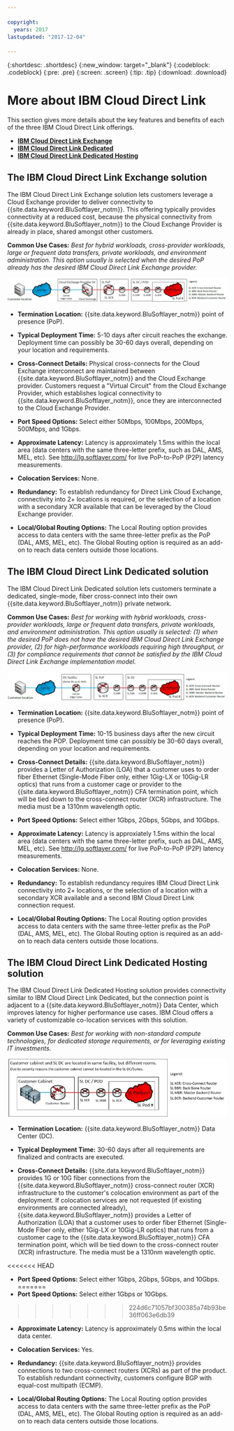 ```yaml
---

copyright:
  years: 2017
lastupdated: "2017-12-04"

---
```


{:shortdesc: .shortdesc}
{:new_window: target="_blank"}
{:codeblock: .codeblock}
{:pre: .pre}
{:screen: .screen}
{:tip: .tip}
{:download: .download}

# More about IBM Cloud Direct Link

This section gives more details about the key features and benefits of each of the three IBM Cloud Direct Link offerings.
  * [**IBM Cloud Direct Link Exchange**](#the-direct-link-cloud-exchange-solution)
  * [**IBM Cloud Direct Link Dedicated**](#the-direct-link-network-service-provider-solution)
  * [**IBM Cloud Direct Link Dedicated Hosting**](#the-direct-link-colocation-solution)

## The IBM Cloud Direct Link Exchange solution

The IBM Cloud Direct Link Exchange solution lets customers leverage a Cloud Exchange provider to deliver connectivity to {{site.data.keyword.BluSoftlayer_notm}}. This offering typically provides connectivity at a reduced cost, because the physical connectivity from {{site.data.keyword.BluSoftlayer_notm}} to the Cloud Exchange Provider is already in place, shared amongst other customers.

**Common Use Cases:** _Best for hybrid workloads, cross-provider workloads, large or frequent data transfers, private workloads, and environment administration.  This option usually is selected when the desired PoP already has the desired IBM Cloud Direct Link Exchange provider._

![Figure 1](/images/direct_link_cloud.jpg)

 * **Termination Location:** {{site.data.keyword.BluSoftlayer_notm}} point of presence (PoP).

 * **Typical Deployment Time:** 5-10 days after circuit reaches the exchange. Deployment time can possibly be 30-60 days overall, depending on your location and requirements.

 * **Cross-Connect Details:** Physical cross-connects for the Cloud Exchange interconnect are maintained between {{site.data.keyword.BluSoftlayer_notm}} and the Cloud Exchange provider. Customers request a "Virtual Circuit" from the Cloud Exchange Provider, which establishes logical connectivity to {{site.data.keyword.BluSoftlayer_notm}}, once they are interconnected to the Cloud Exchange Provider.

 * **Port Speed Options:** Select either 50Mbps, 100Mbps, 200Mbps, 500Mbps, and 1Gbps.

 * **Approximate Latency:** Latency is approximately 1.5ms within the local area (data centers with the same three-letter prefix, such as DAL, AMS, MEL, etc). See http://lg.softlayer.com/ for live PoP-to-PoP (P2P) latency measurements.

 * **Colocation Services:** None.

 * **Redundancy:** To establish redundancy for Direct Link Cloud Exchange, connectivity into 2+ locations is required, or the selection of a location with a secondary XCR available that can be leveraged by the Cloud Exchange provider.

 * **Local/Global Routing Options:** The Local Routing option provides access to data centers with the same three-letter prefix as the PoP (DAL, AMS, MEL, etc). The Global Routing option is required as an add-on to reach data centers outside those locations.

## The IBM Cloud Direct Link Dedicated solution

The IBM Cloud Direct Link Dedicated solution lets customers terminate a dedicated, single-mode, fiber cross-connect into their own {{site.data.keyword.BluSoftlayer_notm}} private network.

 **Common Use Cases:** _Best for working with hybrid workloads, cross-provider workloads, large or frequent data transfers, private workloads, and environment administration.  This option usually is selected: (1) when the desired PoP does not have the desired IBM Cloud Direct Link Exchange provider, (2) for high-performance workloads requiring high throughput, or (3) for compliance requirements that cannot be satisfied by the  IBM Cloud Direct Link Exchange implementation model._

![Figure 2](/images/direct_link_nsp.jpg)

 * **Termination Location:** {{site.data.keyword.BluSoftlayer_notm}} point of presence (PoP).

 * **Typical Deployment Time:** 10-15 business days after the new circuit reaches the POP. Deployment time can possibly be 30-60 days overall, depending on your location and requirements.

 * **Cross-Connect Details:** {{site.data.keyword.BluSoftlayer_notm}} provides a Letter of Authorization (LOA) that a customer uses to order fiber Ethernet (Single-Mode Fiber only, either 1Gig-LX or 10Gig-LR optics) that runs from a customer cage or provider to the {{site.data.keyword.BluSoftlayer_notm}} CFA termination point, which will be tied down to the cross-connect router (XCR) infrastructure. The media must be a 1310nm wavelength optic.

 * **Port Speed Options:** Select either 1Gbps, 2Gbps, 5Gbps, and 10Gbps.

 * **Approximate Latency:** Latency is approxiately 1.5ms within the local area (data centers with the same three-letter prefix, such as DAL, AMS, MEL, etc).  See http://lg.softlayer.com/ for live PoP-to-PoP (P2P) latency measurements.

 * **Colocation Services:** None.

 * **Redundancy:** To establish redundancy requires IBM Cloud Direct Link connectivity into 2+ locations, or the selection of a location with a secondary XCR available and a second IBM Cloud Direct Link connection request.

 * **Local/Global Routing Options:** The Local Routing option provides access to data centers with the same three-letter prefix as the PoP (DAL, AMS, MEL, etc). The Global Routing option is required as an add-on to reach data centers outside those locations.

## The IBM Cloud Direct Link Dedicated Hosting solution

The IBM Cloud Direct Link Dedicated Hosting solution provides connectivity similar to IBM Cloud Direct Link Dedicated, but the connection point is adjacent to a {{site.data.keyword.BluSoftlayer_notm}} Data Center, which improves latency for higher performance use cases. IBM Cloud offers a variety of customizable co-location services with this solution.

**Common Use Cases:** _Best for working with non-standard compute technologies, for dedicated storage requirements, or for leveraging existing IT investments._

![Figure 3](/images/direct_link_colo.jpg)

* **Termination Location:** {{site.data.keyword.BluSoftlayer_notm}} Data Center (DC).

 * **Typical Deployment Time:** 30-60 days after all requirements are finalized and contracts are executed.

 * **Cross-Connect Details:** {{site.data.keyword.BluSoftlayer_notm}} provides 1G or 10G fiber connections from the {{site.data.keyword.BluSoftlayer_notm}} cross-connect router (XCR) infrastructure to the customer's colocation environment as part of the deployment.  If colocation services are not requested (if existing environments are connected already), {{site.data.keyword.BluSoftlayer_notm}} provides a Letter of Authorization (LOA) that a customer uses to order fiber Ethernet (Single-Mode Fiber only, either 1Gig-LX or 10Gig-LR optics) that runs from a customer cage to the {{site.data.keyword.BluSoftlayer_notm}} CFA termination point, which will be tied down to the cross-connect router (XCR) infrastructure. The media must be a 1310nm wavelength optic.

<<<<<<< HEAD
 * **Port Speed Options:** Select either 1Gbps, 2Gbps, 5Gbps, and 10Gbps.
=======
 * **Port Speed Options:** Select either 1Gbps or 10Gbps.
>>>>>>> 224d6c71057bf300385a74b93be36ff063e6db39

 * **Approximate Latency:** Latency is approximately 0.5ms within the local data center.

 * **Colocation Services:** Yes.

 * **Redundancy:** {{site.data.keyword.BluSoftlayer_notm}} provides connections to two cross-connect routers (XCRs) as part of the product. To establish redundant connectivity, customers configure BGP with equal-cost multipath (ECMP).

 * **Local/Global Routing Options:** The Local Routing option provides access to data centers with the same three-letter prefix as the PoP (DAL, AMS, MEL, etc). The Global Routing option is required as an add-on to reach data centers outside those locations.
